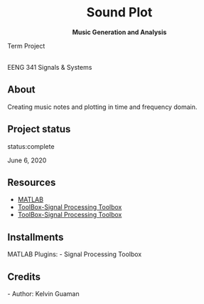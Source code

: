 
<h1 align="center">Sound Plot</h1>
  <p align="center"><strong>Music Generation and Analysis </strong>
  <p> Term Project</p>
   <br>EENG 341 Signals & Systems </p>
   

  <h2>About</h2>
 Creating music notes and plotting in time and frequency domain.



<h2>Project status</h2>
 status:complete 
 <p>June 6, 2020</p>
 
<h2>Resources</h2>
<ul>
  <li><a href="https://www.mathworks.com/products/matlab.html" target="_blank">MATLAB</a></li>
  <li><a href="https://www.mathworks.com/help/signal/referencelist.html?type=app&s_tid=CRUX_topnav" target="_blank">ToolBox-Signal Processing Toolbox</a></li>
<li><a href="https://www.mathworks.com/matlabcentral/fileexchange/65665-make-a-song" target="_blank">ToolBox-Signal Processing Toolbox</a></li>
	
</ul> 
<h2>Installments</h2>
MATLAB
Plugins:
	- Signal Processing Toolbox

<h2>Credits</h2>
- Author: Kelvin Guaman
